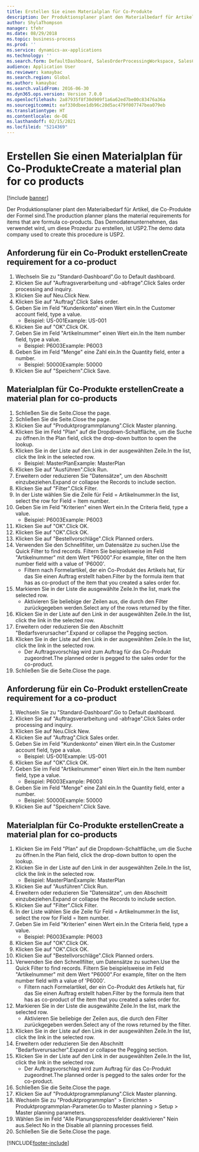 ```yaml
---
title: Erstellen Sie einen Materialplan für Co-Produkte
description: Der Produktionsplaner plant den Materialbedarf für Artikel, die Co-Produkte der Formel sind.
author: ShylaThompson
manager: tfehr
ms.date: 08/29/2018
ms.topic: business-process
ms.prod: ''
ms.service: dynamics-ax-applications
ms.technology: ''
ms.search.form: DefaultDashboard, SalesOrderProcessingWorkspace, SalesCreateOrder, SalesTable, ReqCreatePlanWorkspace, ReqTransPlanCard, SysQueryForm, ReqTransPo
audience: Application User
ms.reviewer: kamaybac
ms.search.region: Global
ms.author: kamaybac
ms.search.validFrom: 2016-06-30
ms.dyn365.ops.version: Version 7.0.0
ms.openlocfilehash: 2a87935f8f30d909f1a6a62ed7be00c83476a36a
ms.sourcegitcommit: eaf330dbee1db96c20d5ac479f007747bea079eb
ms.translationtype: HT
ms.contentlocale: de-DE
ms.lasthandoff: 02/15/2021
ms.locfileid: "5214369"
---
```

# <a name="create-a-material-plan-for-co-products"></a><span data-ttu-id="4f247-103">Erstellen Sie einen Materialplan für Co-Produkte</span><span class="sxs-lookup"><span data-stu-id="4f247-103">Create a material plan for co products</span></span>

[!include [banner](../../includes/banner.md)]

<span data-ttu-id="4f247-104">Der Produktionsplaner plant den Materialbedarf für Artikel, die Co-Produkte der Formel sind.</span><span class="sxs-lookup"><span data-stu-id="4f247-104">The production planner plans the material requirements for items that are formula co-products.</span></span> <span data-ttu-id="4f247-105">Das Demodatenunternehmen, das verwendet wird, um diese Prozedur zu erstellen, ist USP2.</span><span class="sxs-lookup"><span data-stu-id="4f247-105">The demo data company used to create this procedure is USP2.</span></span>


## <a name="create-requirement-for-a-co-product"></a><span data-ttu-id="4f247-106">Anforderung für ein Co-Produkt erstellen</span><span class="sxs-lookup"><span data-stu-id="4f247-106">Create requirement for a co-product</span></span>
1. <span data-ttu-id="4f247-107">Wechseln Sie zu "Standard-Dashboard".</span><span class="sxs-lookup"><span data-stu-id="4f247-107">Go to Default dashboard.</span></span>
2. <span data-ttu-id="4f247-108">Klicken Sie auf "Auftragsverarbeitung und -abfrage".</span><span class="sxs-lookup"><span data-stu-id="4f247-108">Click Sales order processing and inquiry.</span></span>
3. <span data-ttu-id="4f247-109">Klicken Sie auf Neu.</span><span class="sxs-lookup"><span data-stu-id="4f247-109">Click New.</span></span>
4. <span data-ttu-id="4f247-110">Klicken Sie auf "Auftrag".</span><span class="sxs-lookup"><span data-stu-id="4f247-110">Click Sales order.</span></span>
5. <span data-ttu-id="4f247-111">Geben Sie im Feld "Kundenkonto" einen Wert ein.</span><span class="sxs-lookup"><span data-stu-id="4f247-111">In the Customer account field, type a value.</span></span>
    * <span data-ttu-id="4f247-112">Beispiel: US-001</span><span class="sxs-lookup"><span data-stu-id="4f247-112">Example: US-001</span></span>  
6. <span data-ttu-id="4f247-113">Klicken Sie auf "OK".</span><span class="sxs-lookup"><span data-stu-id="4f247-113">Click OK.</span></span>
7. <span data-ttu-id="4f247-114">Geben Sie im Feld "Artikelnummer" einen Wert ein.</span><span class="sxs-lookup"><span data-stu-id="4f247-114">In the Item number field, type a value.</span></span>
    * <span data-ttu-id="4f247-115">Beispiel: P6003</span><span class="sxs-lookup"><span data-stu-id="4f247-115">Example: P6003</span></span>  
8. <span data-ttu-id="4f247-116">Geben Sie im Feld "Menge" eine Zahl ein.</span><span class="sxs-lookup"><span data-stu-id="4f247-116">In the Quantity field, enter a number.</span></span>
    * <span data-ttu-id="4f247-117">Beispiel: 50000</span><span class="sxs-lookup"><span data-stu-id="4f247-117">Example: 50000</span></span>  
9. <span data-ttu-id="4f247-118">Klicken Sie auf "Speichern".</span><span class="sxs-lookup"><span data-stu-id="4f247-118">Click Save.</span></span>

## <a name="create-a-material-plan-for-co-products"></a><span data-ttu-id="4f247-119">Materialplan für Co-Produkte erstellen</span><span class="sxs-lookup"><span data-stu-id="4f247-119">Create a material plan for co-products</span></span>
1. <span data-ttu-id="4f247-120">Schließen Sie die Seite.</span><span class="sxs-lookup"><span data-stu-id="4f247-120">Close the page.</span></span>
2. <span data-ttu-id="4f247-121">Schließen Sie die Seite.</span><span class="sxs-lookup"><span data-stu-id="4f247-121">Close the page.</span></span>
3. <span data-ttu-id="4f247-122">Klicken Sie auf "Produktprogrammplanung".</span><span class="sxs-lookup"><span data-stu-id="4f247-122">Click Master planning.</span></span>
4. <span data-ttu-id="4f247-123">Klicken Sie im Feld "Plan" auf die Dropdown-Schaltfläche, um die Suche zu öffnen.</span><span class="sxs-lookup"><span data-stu-id="4f247-123">In the Plan field, click the drop-down button to open the lookup.</span></span>
5. <span data-ttu-id="4f247-124">Klicken Sie in der Liste auf den Link in der ausgewählten Zeile.</span><span class="sxs-lookup"><span data-stu-id="4f247-124">In the list, click the link in the selected row.</span></span>
    * <span data-ttu-id="4f247-125">Beispiel: MasterPlan</span><span class="sxs-lookup"><span data-stu-id="4f247-125">Example: MasterPlan</span></span>  
6. <span data-ttu-id="4f247-126">Klicken Sie auf "Ausführen".</span><span class="sxs-lookup"><span data-stu-id="4f247-126">Click Run.</span></span>
7. <span data-ttu-id="4f247-127">Erweitern oder reduzieren Sie "Datensätze", um den Abschnitt einzubeziehen.</span><span class="sxs-lookup"><span data-stu-id="4f247-127">Expand or collapse the Records to include section.</span></span>
8. <span data-ttu-id="4f247-128">Klicken Sie auf "Filter".</span><span class="sxs-lookup"><span data-stu-id="4f247-128">Click Filter.</span></span>
9. <span data-ttu-id="4f247-129">In der Liste wählen Sie die Zeile für Feld = Artikelnummer.</span><span class="sxs-lookup"><span data-stu-id="4f247-129">In the list, select the row for Field = Item number.</span></span>
10. <span data-ttu-id="4f247-130">Geben Sie im Feld "Kriterien" einen Wert ein.</span><span class="sxs-lookup"><span data-stu-id="4f247-130">In the Criteria field, type a value.</span></span>
    * <span data-ttu-id="4f247-131">Beispiel: P6003</span><span class="sxs-lookup"><span data-stu-id="4f247-131">Example: P6003</span></span>  
11. <span data-ttu-id="4f247-132">Klicken Sie auf "OK".</span><span class="sxs-lookup"><span data-stu-id="4f247-132">Click OK.</span></span>
12. <span data-ttu-id="4f247-133">Klicken Sie auf "OK".</span><span class="sxs-lookup"><span data-stu-id="4f247-133">Click OK.</span></span>
13. <span data-ttu-id="4f247-134">Klicken Sie auf "Bestellvorschläge".</span><span class="sxs-lookup"><span data-stu-id="4f247-134">Click Planned orders.</span></span>
14. <span data-ttu-id="4f247-135">Verwenden Sie den Schnellfilter, um Datensätze zu suchen.</span><span class="sxs-lookup"><span data-stu-id="4f247-135">Use the Quick Filter to find records.</span></span> <span data-ttu-id="4f247-136">Filtern Sie beispielsweise im Feld "Artikelnummer" mit dem Wert "P6000".</span><span class="sxs-lookup"><span data-stu-id="4f247-136">For example, filter on the Item number field with a value of 'P6000'.</span></span>
    * <span data-ttu-id="4f247-137">Filtern nach Formelartikel, der ein Co-Produkt des Artikels hat, für das Sie einen Auftrag erstellt haben.</span><span class="sxs-lookup"><span data-stu-id="4f247-137">Filter by the formula item that has as co-product of the item that you created a sales order for.</span></span>  
15. <span data-ttu-id="4f247-138">Markieren Sie in der Liste die ausgewählte Zeile.</span><span class="sxs-lookup"><span data-stu-id="4f247-138">In the list, mark the selected row.</span></span>
    * <span data-ttu-id="4f247-139">Aktivieren Sie beliebige der Zeilen aus, die durch den Filter zurückgegeben werden.</span><span class="sxs-lookup"><span data-stu-id="4f247-139">Select any of the rows returned by the filter.</span></span>  
16. <span data-ttu-id="4f247-140">Klicken Sie in der Liste auf den Link in der ausgewählten Zeile.</span><span class="sxs-lookup"><span data-stu-id="4f247-140">In the list, click the link in the selected row.</span></span>
17. <span data-ttu-id="4f247-141">Erweitern oder reduzieren Sie den Abschnitt "Bedarfsverursacher".</span><span class="sxs-lookup"><span data-stu-id="4f247-141">Expand or collapse the Pegging section.</span></span>
18. <span data-ttu-id="4f247-142">Klicken Sie in der Liste auf den Link in der ausgewählten Zeile.</span><span class="sxs-lookup"><span data-stu-id="4f247-142">In the list, click the link in the selected row.</span></span>
    * <span data-ttu-id="4f247-143">Der Auftragsvorschlag wird zum Auftrag für das Co-Produkt zugeordnet.</span><span class="sxs-lookup"><span data-stu-id="4f247-143">The planned order is pegged to the sales order for the co-product.</span></span>  
19. <span data-ttu-id="4f247-144">Schließen Sie die Seite.</span><span class="sxs-lookup"><span data-stu-id="4f247-144">Close the page.</span></span>

## <a name="create-requirement-for-a-co-product"></a><span data-ttu-id="4f247-145">Anforderung für ein Co-Produkt erstellen</span><span class="sxs-lookup"><span data-stu-id="4f247-145">Create requirement for a co-product</span></span>
1. <span data-ttu-id="4f247-146">Wechseln Sie zu "Standard-Dashboard".</span><span class="sxs-lookup"><span data-stu-id="4f247-146">Go to Default dashboard.</span></span>
2. <span data-ttu-id="4f247-147">Klicken Sie auf "Auftragsverarbeitung und -abfrage".</span><span class="sxs-lookup"><span data-stu-id="4f247-147">Click Sales order processing and inquiry.</span></span>
3. <span data-ttu-id="4f247-148">Klicken Sie auf Neu.</span><span class="sxs-lookup"><span data-stu-id="4f247-148">Click New.</span></span>
4. <span data-ttu-id="4f247-149">Klicken Sie auf "Auftrag".</span><span class="sxs-lookup"><span data-stu-id="4f247-149">Click Sales order.</span></span>
5. <span data-ttu-id="4f247-150">Geben Sie im Feld "Kundenkonto" einen Wert ein.</span><span class="sxs-lookup"><span data-stu-id="4f247-150">In the Customer account field, type a value.</span></span>
    * <span data-ttu-id="4f247-151">Beispiel: US-001</span><span class="sxs-lookup"><span data-stu-id="4f247-151">Example: US-001</span></span>  
6. <span data-ttu-id="4f247-152">Klicken Sie auf "OK".</span><span class="sxs-lookup"><span data-stu-id="4f247-152">Click OK.</span></span>
7. <span data-ttu-id="4f247-153">Geben Sie im Feld "Artikelnummer" einen Wert ein.</span><span class="sxs-lookup"><span data-stu-id="4f247-153">In the Item number field, type a value.</span></span>
    * <span data-ttu-id="4f247-154">Beispiel: P6003</span><span class="sxs-lookup"><span data-stu-id="4f247-154">Example: P6003</span></span>  
8. <span data-ttu-id="4f247-155">Geben Sie im Feld "Menge" eine Zahl ein.</span><span class="sxs-lookup"><span data-stu-id="4f247-155">In the Quantity field, enter a number.</span></span>
    * <span data-ttu-id="4f247-156">Beispiel: 50000</span><span class="sxs-lookup"><span data-stu-id="4f247-156">Example: 50000</span></span>  
9. <span data-ttu-id="4f247-157">Klicken Sie auf "Speichern".</span><span class="sxs-lookup"><span data-stu-id="4f247-157">Click Save.</span></span>

## <a name="create-a-material-plan-for-co-products"></a><span data-ttu-id="4f247-158">Materialplan für Co-Produkte erstellen</span><span class="sxs-lookup"><span data-stu-id="4f247-158">Create a material plan for co-products</span></span>
1. <span data-ttu-id="4f247-159">Klicken Sie im Feld "Plan" auf die Dropdown-Schaltfläche, um die Suche zu öffnen.</span><span class="sxs-lookup"><span data-stu-id="4f247-159">In the Plan field, click the drop-down button to open the lookup.</span></span>
2. <span data-ttu-id="4f247-160">Klicken Sie in der Liste auf den Link in der ausgewählten Zeile.</span><span class="sxs-lookup"><span data-stu-id="4f247-160">In the list, click the link in the selected row.</span></span>
    * <span data-ttu-id="4f247-161">Beispiel: MasterPlan</span><span class="sxs-lookup"><span data-stu-id="4f247-161">Example: MasterPlan</span></span>  
3. <span data-ttu-id="4f247-162">Klicken Sie auf "Ausführen".</span><span class="sxs-lookup"><span data-stu-id="4f247-162">Click Run.</span></span>
4. <span data-ttu-id="4f247-163">Erweitern oder reduzieren Sie "Datensätze", um den Abschnitt einzubeziehen.</span><span class="sxs-lookup"><span data-stu-id="4f247-163">Expand or collapse the Records to include section.</span></span>
5. <span data-ttu-id="4f247-164">Klicken Sie auf "Filter".</span><span class="sxs-lookup"><span data-stu-id="4f247-164">Click Filter.</span></span>
6. <span data-ttu-id="4f247-165">In der Liste wählen Sie die Zeile für Feld = Artikelnummer.</span><span class="sxs-lookup"><span data-stu-id="4f247-165">In the list, select the row for Field = Item number.</span></span>
7. <span data-ttu-id="4f247-166">Geben Sie im Feld "Kriterien" einen Wert ein.</span><span class="sxs-lookup"><span data-stu-id="4f247-166">In the Criteria field, type a value.</span></span>
    * <span data-ttu-id="4f247-167">Beispiel: P6003</span><span class="sxs-lookup"><span data-stu-id="4f247-167">Example: P6003</span></span>  
8. <span data-ttu-id="4f247-168">Klicken Sie auf "OK".</span><span class="sxs-lookup"><span data-stu-id="4f247-168">Click OK.</span></span>
9. <span data-ttu-id="4f247-169">Klicken Sie auf "OK".</span><span class="sxs-lookup"><span data-stu-id="4f247-169">Click OK.</span></span>
10. <span data-ttu-id="4f247-170">Klicken Sie auf "Bestellvorschläge".</span><span class="sxs-lookup"><span data-stu-id="4f247-170">Click Planned orders.</span></span>
11. <span data-ttu-id="4f247-171">Verwenden Sie den Schnellfilter, um Datensätze zu suchen.</span><span class="sxs-lookup"><span data-stu-id="4f247-171">Use the Quick Filter to find records.</span></span> <span data-ttu-id="4f247-172">Filtern Sie beispielsweise im Feld "Artikelnummer" mit dem Wert "P6000".</span><span class="sxs-lookup"><span data-stu-id="4f247-172">For example, filter on the Item number field with a value of 'P6000'.</span></span>
    * <span data-ttu-id="4f247-173">Filtern nach Formelartikel, der ein Co-Produkt des Artikels hat, für das Sie einen Auftrag erstellt haben.</span><span class="sxs-lookup"><span data-stu-id="4f247-173">Filter by the formula item that has as co-product of the item that you created a sales order for.</span></span>  
12. <span data-ttu-id="4f247-174">Markieren Sie in der Liste die ausgewählte Zeile.</span><span class="sxs-lookup"><span data-stu-id="4f247-174">In the list, mark the selected row.</span></span>
    * <span data-ttu-id="4f247-175">Aktivieren Sie beliebige der Zeilen aus, die durch den Filter zurückgegeben werden.</span><span class="sxs-lookup"><span data-stu-id="4f247-175">Select any of the rows returned by the filter.</span></span>  
13. <span data-ttu-id="4f247-176">Klicken Sie in der Liste auf den Link in der ausgewählten Zeile.</span><span class="sxs-lookup"><span data-stu-id="4f247-176">In the list, click the link in the selected row.</span></span>
14. <span data-ttu-id="4f247-177">Erweitern oder reduzieren Sie den Abschnitt "Bedarfsverursacher".</span><span class="sxs-lookup"><span data-stu-id="4f247-177">Expand or collapse the Pegging section.</span></span>
15. <span data-ttu-id="4f247-178">Klicken Sie in der Liste auf den Link in der ausgewählten Zeile.</span><span class="sxs-lookup"><span data-stu-id="4f247-178">In the list, click the link in the selected row.</span></span>
    * <span data-ttu-id="4f247-179">Der Auftragsvorschlag wird zum Auftrag für das Co-Produkt zugeordnet.</span><span class="sxs-lookup"><span data-stu-id="4f247-179">The planned order is pegged to the sales order for the co-product.</span></span>  
16. <span data-ttu-id="4f247-180">Schließen Sie die Seite.</span><span class="sxs-lookup"><span data-stu-id="4f247-180">Close the page.</span></span>
17. <span data-ttu-id="4f247-181">Klicken Sie auf "Produktprogrammplanung".</span><span class="sxs-lookup"><span data-stu-id="4f247-181">Click Master planning.</span></span>
18. <span data-ttu-id="4f247-182">Wechseln Sie zu "Produktprogrammplan" > Einrichten > Produktprogrammplan-Parameter.</span><span class="sxs-lookup"><span data-stu-id="4f247-182">Go to Master planning > Setup > Master planning parameters.</span></span>
19. <span data-ttu-id="4f247-183">Wählen Sie im Feld "Alle Planungsprozessfelder deaktivieren" Nein aus.</span><span class="sxs-lookup"><span data-stu-id="4f247-183">Select No in the Disable all planning processes field.</span></span>
20. <span data-ttu-id="4f247-184">Schließen Sie die Seite.</span><span class="sxs-lookup"><span data-stu-id="4f247-184">Close the page.</span></span>



[!INCLUDE[footer-include](../../../includes/footer-banner.md)]